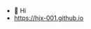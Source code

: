 - 👋 Hi
- https://hjx-001.github.io

<!---
HJX-001/HJX-001 is a ✨ special ✨ repository because its `README.md` (this file) appears on your GitHub profile.
You can click the Preview link to take a look at your changes.
--->
